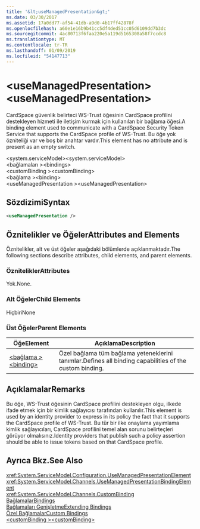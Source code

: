 ```yaml
---
title: '&lt;useManagedPresentation&gt;'
ms.date: 03/30/2017
ms.assetid: 17a0dd77-af54-41db-a9d0-4b17ff42878f
ms.openlocfilehash: a60e1e16b9b41cc5df4ded51cc05d6109dd7b3dc
ms.sourcegitcommit: 4ac80713f6faa220e5a119d5165308a58f7ccdc8
ms.translationtype: MT
ms.contentlocale: tr-TR
ms.lasthandoff: 01/09/2019
ms.locfileid: "54147713"
---
```

# <a name="ltusemanagedpresentationgt"></a><span data-ttu-id="4fa52-102">&lt;useManagedPresentation&gt;</span><span class="sxs-lookup"><span data-stu-id="4fa52-102">&lt;useManagedPresentation&gt;</span></span>
<span data-ttu-id="4fa52-103">CardSpace güvenlik belirteci WS-Trust öğesinin CardSpace profilini destekleyen hizmeti ile iletişim kurmak için kullanılan bir bağlama öğesi.</span><span class="sxs-lookup"><span data-stu-id="4fa52-103">A binding element used to communicate with a CardSpace Security Token Service that supports the CardSpace profile of WS-Trust.</span></span> <span data-ttu-id="4fa52-104">Bu öğe yok özniteliği var ve boş bir anahtar vardır.</span><span class="sxs-lookup"><span data-stu-id="4fa52-104">This element has no attribute and is present as an empty switch.</span></span>  
  
 <span data-ttu-id="4fa52-105">\<system.serviceModel></span><span class="sxs-lookup"><span data-stu-id="4fa52-105">\<system.serviceModel></span></span>  
<span data-ttu-id="4fa52-106">\<bağlamaları ></span><span class="sxs-lookup"><span data-stu-id="4fa52-106">\<bindings></span></span>  
<span data-ttu-id="4fa52-107">\<customBinding ></span><span class="sxs-lookup"><span data-stu-id="4fa52-107">\<customBinding></span></span>  
<span data-ttu-id="4fa52-108">\<bağlama ></span><span class="sxs-lookup"><span data-stu-id="4fa52-108">\<binding></span></span>  
<span data-ttu-id="4fa52-109">\<useManagedPresentation ></span><span class="sxs-lookup"><span data-stu-id="4fa52-109">\<useManagedPresentation></span></span>  
  
## <a name="syntax"></a><span data-ttu-id="4fa52-110">Sözdizimi</span><span class="sxs-lookup"><span data-stu-id="4fa52-110">Syntax</span></span>  
  
```xml  
<useManagedPresentation />
```  
  
## <a name="attributes-and-elements"></a><span data-ttu-id="4fa52-111">Öznitelikler ve Öğeler</span><span class="sxs-lookup"><span data-stu-id="4fa52-111">Attributes and Elements</span></span>  
 <span data-ttu-id="4fa52-112">Öznitelikler, alt ve üst öğeler aşağıdaki bölümlerde açıklanmaktadır.</span><span class="sxs-lookup"><span data-stu-id="4fa52-112">The following sections describe attributes, child elements, and parent elements.</span></span>  
  
### <a name="attributes"></a><span data-ttu-id="4fa52-113">Öznitelikler</span><span class="sxs-lookup"><span data-stu-id="4fa52-113">Attributes</span></span>  
 <span data-ttu-id="4fa52-114">Yok.</span><span class="sxs-lookup"><span data-stu-id="4fa52-114">None.</span></span>  
  
### <a name="child-elements"></a><span data-ttu-id="4fa52-115">Alt Öğeler</span><span class="sxs-lookup"><span data-stu-id="4fa52-115">Child Elements</span></span>  
 <span data-ttu-id="4fa52-116">Hiçbiri</span><span class="sxs-lookup"><span data-stu-id="4fa52-116">None</span></span>  
  
### <a name="parent-elements"></a><span data-ttu-id="4fa52-117">Üst Öğeler</span><span class="sxs-lookup"><span data-stu-id="4fa52-117">Parent Elements</span></span>  
  
|<span data-ttu-id="4fa52-118">Öğe</span><span class="sxs-lookup"><span data-stu-id="4fa52-118">Element</span></span>|<span data-ttu-id="4fa52-119">Açıklama</span><span class="sxs-lookup"><span data-stu-id="4fa52-119">Description</span></span>|  
|-------------|-----------------|  
|[<span data-ttu-id="4fa52-120">\<bağlama ></span><span class="sxs-lookup"><span data-stu-id="4fa52-120">\<binding></span></span>](../../../../../docs/framework/misc/binding.md)|<span data-ttu-id="4fa52-121">Özel bağlama tüm bağlama yeteneklerini tanımlar.</span><span class="sxs-lookup"><span data-stu-id="4fa52-121">Defines all binding capabilities of the custom binding.</span></span>|  
  
## <a name="remarks"></a><span data-ttu-id="4fa52-122">Açıklamalar</span><span class="sxs-lookup"><span data-stu-id="4fa52-122">Remarks</span></span>  
 <span data-ttu-id="4fa52-123">Bu öğe, WS-Trust öğesinin CardSpace profilini destekleyen olgu, ilkede ifade etmek için bir kimlik sağlayıcısı tarafından kullanılır.</span><span class="sxs-lookup"><span data-stu-id="4fa52-123">This element is used by an identity provider to express in its policy the fact that it supports the CardSpace profile of WS-Trust.</span></span> <span data-ttu-id="4fa52-124">Bu tür bir ilke onaylama yayımlama kimlik sağlayıcıları, CardSpace profilini temel alan sorunu belirteçleri görüyor olmalısınız.</span><span class="sxs-lookup"><span data-stu-id="4fa52-124">Identity providers that publish such a policy assertion should be able to issue tokens based on that CardSpace profile.</span></span>  
  
## <a name="see-also"></a><span data-ttu-id="4fa52-125">Ayrıca Bkz.</span><span class="sxs-lookup"><span data-stu-id="4fa52-125">See Also</span></span>  
 <xref:System.ServiceModel.Configuration.UseManagedPresentationElement>  
 <xref:System.ServiceModel.Channels.UseManagedPresentationBindingElement>  
 <xref:System.ServiceModel.Channels.CustomBinding>  
 [<span data-ttu-id="4fa52-126">Bağlamalar</span><span class="sxs-lookup"><span data-stu-id="4fa52-126">Bindings</span></span>](../../../../../docs/framework/wcf/bindings.md)  
 [<span data-ttu-id="4fa52-127">Bağlamaları Genişletme</span><span class="sxs-lookup"><span data-stu-id="4fa52-127">Extending Bindings</span></span>](../../../../../docs/framework/wcf/extending/extending-bindings.md)  
 [<span data-ttu-id="4fa52-128">Özel Bağlamalar</span><span class="sxs-lookup"><span data-stu-id="4fa52-128">Custom Bindings</span></span>](../../../../../docs/framework/wcf/extending/custom-bindings.md)  
 [<span data-ttu-id="4fa52-129">\<customBinding ></span><span class="sxs-lookup"><span data-stu-id="4fa52-129">\<customBinding></span></span>](../../../../../docs/framework/configure-apps/file-schema/wcf/custombinding.md)
